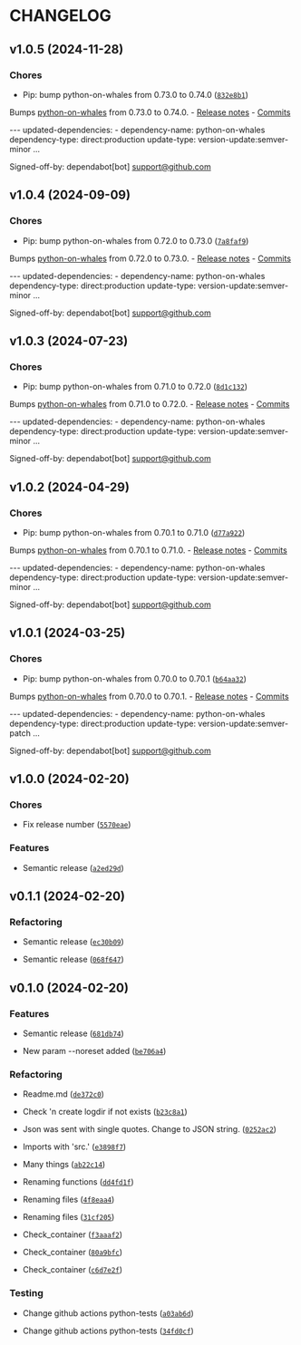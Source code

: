 # CHANGELOG


## v1.0.5 (2024-11-28)

### Chores

- Pip: bump python-on-whales from 0.73.0 to 0.74.0
  ([`832e8b1`](https://github.com/qaldak/unbound-statistics-publisher/commit/832e8b1407d8db96d29e7d5172bfe9a614ffe791))

Bumps [python-on-whales](https://github.com/gabrieldemarmiesse/python-on-whales) from 0.73.0 to
  0.74.0. - [Release notes](https://github.com/gabrieldemarmiesse/python-on-whales/releases) -
  [Commits](https://github.com/gabrieldemarmiesse/python-on-whales/compare/v0.73.0...v0.74.0)

--- updated-dependencies: - dependency-name: python-on-whales dependency-type: direct:production
  update-type: version-update:semver-minor ...

Signed-off-by: dependabot[bot] <support@github.com>


## v1.0.4 (2024-09-09)

### Chores

- Pip: bump python-on-whales from 0.72.0 to 0.73.0
  ([`7a8faf9`](https://github.com/qaldak/unbound-statistics-publisher/commit/7a8faf9bfe7cff427d46ce6bc915f43f25f94b74))

Bumps [python-on-whales](https://github.com/gabrieldemarmiesse/python-on-whales) from 0.72.0 to
  0.73.0. - [Release notes](https://github.com/gabrieldemarmiesse/python-on-whales/releases) -
  [Commits](https://github.com/gabrieldemarmiesse/python-on-whales/compare/v0.72.0...v0.73.0)

--- updated-dependencies: - dependency-name: python-on-whales dependency-type: direct:production
  update-type: version-update:semver-minor ...

Signed-off-by: dependabot[bot] <support@github.com>


## v1.0.3 (2024-07-23)

### Chores

- Pip: bump python-on-whales from 0.71.0 to 0.72.0
  ([`8d1c132`](https://github.com/qaldak/unbound-statistics-publisher/commit/8d1c132baf90d745f6b500cacb7e735aba161d16))

Bumps [python-on-whales](https://github.com/gabrieldemarmiesse/python-on-whales) from 0.71.0 to
  0.72.0. - [Release notes](https://github.com/gabrieldemarmiesse/python-on-whales/releases) -
  [Commits](https://github.com/gabrieldemarmiesse/python-on-whales/compare/v0.71.0...v0.72.0)

--- updated-dependencies: - dependency-name: python-on-whales dependency-type: direct:production
  update-type: version-update:semver-minor ...

Signed-off-by: dependabot[bot] <support@github.com>


## v1.0.2 (2024-04-29)

### Chores

- Pip: bump python-on-whales from 0.70.1 to 0.71.0
  ([`d77a922`](https://github.com/qaldak/unbound-statistics-publisher/commit/d77a922ce5b3adf8b75c123e4d04fa70d63f1c23))

Bumps [python-on-whales](https://github.com/gabrieldemarmiesse/python-on-whales) from 0.70.1 to
  0.71.0. - [Release notes](https://github.com/gabrieldemarmiesse/python-on-whales/releases) -
  [Commits](https://github.com/gabrieldemarmiesse/python-on-whales/compare/v0.70.1...v0.71.0)

--- updated-dependencies: - dependency-name: python-on-whales dependency-type: direct:production
  update-type: version-update:semver-minor ...

Signed-off-by: dependabot[bot] <support@github.com>


## v1.0.1 (2024-03-25)

### Chores

- Pip: bump python-on-whales from 0.70.0 to 0.70.1
  ([`b64aa32`](https://github.com/qaldak/unbound-statistics-publisher/commit/b64aa32f84ed3f1d7816b3eadf4912bbf16ac6e4))

Bumps [python-on-whales](https://github.com/gabrieldemarmiesse/python-on-whales) from 0.70.0 to
  0.70.1. - [Release notes](https://github.com/gabrieldemarmiesse/python-on-whales/releases) -
  [Commits](https://github.com/gabrieldemarmiesse/python-on-whales/compare/v0.70.0...v0.70.1)

--- updated-dependencies: - dependency-name: python-on-whales dependency-type: direct:production
  update-type: version-update:semver-patch ...

Signed-off-by: dependabot[bot] <support@github.com>


## v1.0.0 (2024-02-20)

### Chores

- Fix release number
  ([`5570eae`](https://github.com/qaldak/unbound-statistics-publisher/commit/5570eae81a42215167fed127892eafec256dd3f0))

### Features

- Semantic release
  ([`a2ed29d`](https://github.com/qaldak/unbound-statistics-publisher/commit/a2ed29d43e6676641ddfa91f7c999711eb8cf9c2))


## v0.1.1 (2024-02-20)

### Refactoring

- Semantic release
  ([`ec30b09`](https://github.com/qaldak/unbound-statistics-publisher/commit/ec30b09bc83d9c3c98fa1af28d2db5d87d351211))

- Semantic release
  ([`068f647`](https://github.com/qaldak/unbound-statistics-publisher/commit/068f647c130bc8dcffd1b916c1a17770dc1022b2))


## v0.1.0 (2024-02-20)

### Features

- Semantic release
  ([`681db74`](https://github.com/qaldak/unbound-statistics-publisher/commit/681db7402a307e510d648344dab179224fe50d62))

- New param --noreset added
  ([`be706a4`](https://github.com/qaldak/unbound-statistics-publisher/commit/be706a4a81b4f9543d239ce1c6c0713423a659f8))

### Refactoring

- Readme.md
  ([`de372c0`](https://github.com/qaldak/unbound-statistics-publisher/commit/de372c0fbf5e025ad740e21dae4e28180712ce90))

- Check 'n create logdir if not exists
  ([`b23c8a1`](https://github.com/qaldak/unbound-statistics-publisher/commit/b23c8a18d53b5f8e978bb01505310dff3560c19a))

- Json was sent with single quotes. Change to JSON string.
  ([`0252ac2`](https://github.com/qaldak/unbound-statistics-publisher/commit/0252ac28dd6c050e43278a0810994a05f2713ad6))

- Imports with 'src.'
  ([`e3898f7`](https://github.com/qaldak/unbound-statistics-publisher/commit/e3898f798b5ae64c4292a11597afee56f5fb95d3))

- Many things
  ([`ab22c14`](https://github.com/qaldak/unbound-statistics-publisher/commit/ab22c14fc5c228c44c66d40f6c38b6e8a7ab71ea))

- Renaming functions
  ([`dd4fd1f`](https://github.com/qaldak/unbound-statistics-publisher/commit/dd4fd1f3bc87e3c8ec2308aedd7badcf3e377afa))

- Renaming files
  ([`4f8eaa4`](https://github.com/qaldak/unbound-statistics-publisher/commit/4f8eaa4a3f3678c3de9d06e6f2cf119c273e8a34))

- Renaming files
  ([`31cf205`](https://github.com/qaldak/unbound-statistics-publisher/commit/31cf2057a2b3cf50f1dfc9a418a6f37eac85bfdb))

- Check_container
  ([`f3aaaf2`](https://github.com/qaldak/unbound-statistics-publisher/commit/f3aaaf24c95c6049d49d5ad40e6d5e71958ca479))

- Check_container
  ([`80a9bfc`](https://github.com/qaldak/unbound-statistics-publisher/commit/80a9bfcd6a506674d4930bf308dd93219cc36f22))

- Check_container
  ([`c6d7e2f`](https://github.com/qaldak/unbound-statistics-publisher/commit/c6d7e2f473a1088e8734f22cf11ce8ee4038cdd5))

### Testing

- Change github actions python-tests
  ([`a03ab6d`](https://github.com/qaldak/unbound-statistics-publisher/commit/a03ab6dcc4183c5c0915abcc808279b4e5963d5b))

- Change github actions python-tests
  ([`34fd0cf`](https://github.com/qaldak/unbound-statistics-publisher/commit/34fd0cfde0544331860e4a87867c867049718b31))
